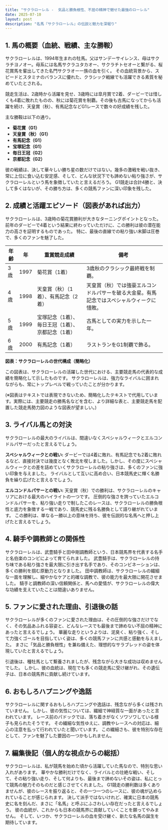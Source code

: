 ```yaml
---
title: "サクラローレル -  気品と勝負根性、不屈の精神で魅せた最強のローレル"
date: 2025-07-10
layout: post
description: "名馬『サクラローレル』の伝説と魅力を深堀り"
---
```


## 1. 馬の概要（血統、戦績、主な勝鞍）

サクラローレルは、1994年生まれの牡馬。父はサンデーサイレンス、母はサクラチヨノオー。母系には名馬サクラユタカオー、サクラチトセオーと繋がる、桜花賞馬を輩出してきた名門サクラオー一族の血を引く。  その血統背景から、スピードとスタミナのバランスに優れた、クラシック戦線でも活躍できる素質を秘めていたとされる。

競走生活は、2歳時から活躍を見せ、3歳時には皐月賞で2着、ダービーでは惜しくも4着に敗れたものの、秋には菊花賞を制覇。その後も古馬になってからも活躍を続け、天皇賞（秋）、有馬記念などG1レースで数々の好成績を残した。

主な勝鞍は以下の通り。

* **菊花賞（G1）**
* **天皇賞（秋）（G1）**
* **有馬記念（G1）**
* **宝塚記念（G1）**
* **毎日王冠（G2）**
* **京都記念（G2）**


彼の戦績は、決して華々しい勝ち星の数だけではない。幾多の激戦を戦い抜き、常に上位に食い込む安定感、そして、どんな状況下でも諦めない粘り強さが、サクラローレルという馬を象徴していたと言えるだろう。  G1競走は合計4勝と、決して多くはないが、その勝ち方は、多くの競馬ファンに深い印象を残した。


## 2. 成績と活躍エピソード（図表があれば出力）

サクラローレルは、3歳時の菊花賞勝利が大きなターニングポイントとなった。  前年のダービーで4着という結果に終わっていただけに、この勝利は彼の潜在能力の高さを証明するものであった。  特に、最後の直線での粘り強い末脚は圧巻で、多くのファンを魅了した。

| 年齢 | 年   | 重賞競走成績 | 備考                                                                        |
|------|-----|-----------------|-----------------------------------------------------------------------------|
| 3歳   | 1997 | 菊花賞（1着）    | 3歳秋のクラシック最終戦を制覇。                                                   |
| 4歳   | 1998 | 天皇賞（秋）（1着）、有馬記念（2着） | 天皇賞（秋）では強豪エルコンドルパサーを破る大金星。有馬記念ではスペシャルウィークに惜敗。 |
| 5歳   | 1999 | 宝塚記念（1着）、毎日王冠（1着）、京都記念（1着） | 古馬としての実力を示した一年。                                                       |
| 6歳   | 2000 | 有馬記念（1着）    | ラストランをG1制覇で飾る。                                                       |


**図表：サクラローレルの世代構成（簡略化）**

この図表は、サクラローレルの活躍した世代における、主要競走馬の代表的な成績を簡略化して示したものです。  サクラローレルは、強力なライバルに囲まれながらも、常にトップレベルで戦っていたことが分かります。

(※図表はテキストでは表現できないため、簡略化したテキストで代用しています。実際には、主要競走の勝馬名などを含む、より詳細な表と、主要競走馬を配置した競走馬勢力図のような図表が望ましい。)


## 3. ライバル馬との対決

サクラローレルの最大のライバルは、間違いなくスペシャルウィークとエルコンドルパサーだったと言えるでしょう。

**スペシャルウィークとの戦い:**  ダービーでは4着に敗れ、有馬記念でも2着に敗れるなど、直接対決では幾度となく敗北を喫しました。しかし、その度にスペシャルウィークとの差を詰めていくサクラローレルの粘り強さは、多くのファンに強い印象を与えました。  ライバルとして互いに高め合い、日本競馬史に輝く名勝負を繰り広げたと言えるでしょう。

**エルコンドルパサーとの戦い:** 天皇賞（秋）での勝利は、サクラローレルのキャリアにおける最大のハイライトの一つです。  圧倒的な強さを誇っていたエルコンドルパサーを、粘り強い走りで制したこのレースは、サクラローレルの勝負根性と底力を象徴する一戦であり、競馬史に残る名勝負として語り継がれています。  この勝利は、単なる一勝以上の意味を持ち、彼を伝説的な名馬へと押し上げたと言えるでしょう。


## 4. 騎手や調教師との関係性

サクラローレルは、武豊騎手と田中剛調教師という、日本競馬界を代表する名手と名伯楽のコンビによって育てられました。  武豊騎手は、サクラローレルの持ち味である粘り強さを最大限に引き出す名手であり、そのコンビネーションは、多くの勝利を掴む原動力となりました。  田中調教師は、サクラローレルの繊細な一面を理解し、細やかなケアと的確な調教で、彼の能力を最大限に開花させました。  騎手と調教師の深い信頼関係と、馬への愛情が、サクラローレルの偉大な功績を支えていたことは間違いありません。


## 5. ファンに愛された理由、引退後の話

サクラローレルが多くのファンに愛された理由は、その圧倒的な強さだけでなく、その気品あふれる容姿と、どんなレースでも最後まで諦めない不屈の精神にあったと言えるでしょう。  華麗な走りというよりは、泥臭く、粘り強く、そして力強くゴールを目指していく姿は、多くの競馬ファンに共感と感動を与えました。  まさに「気品と勝負根性」を兼ね備えた、理想的なサラブレッドの姿を体現していたと言えるでしょう。

引退後は、種牡馬として繋養されましたが、残念ながら大きな成功は収めませんでした。 しかし、彼の血統は、現在でも多くの競走馬に受け継がれ、その遺伝子は、日本の競馬界に貢献し続けています。


## 6. おもしろハプニングや逸話

サクラローレルに関するおもしろハプニングや逸話は、残念ながら多くは残されていません。  しかし、彼の気性については、繊細で神経質な一面があったと言われています。  レース前のパドックでは、落ち着きがなくソワソワしている様子も見られたそうです。  その繊細な気性ゆえに、調教やレースへの対応は、細心の注意を払って行われていたと聞いています。  この繊細さも、彼を特別な存在として、ファンを魅了した要因の一つかもしれません。


## 7. 編集後記（個人的な視点からの総括）

サクラローレルは、私が競馬を始めた頃から活躍していた馬なので、特別な思い入れがあります。  華やかな勝利だけでなく、ライバルとの壮絶な戦い、そして、その粘り強い走り、そして何よりも、最後まで諦めないその姿は、私にとって競馬の魅力そのものだと感じさせてくれました。  G1競走の勝利数は多くありませんが、彼のレースを振り返ると、その一つ一つのレースに、彼の魂が込められていることが感じられます。  決して派手ではないけれど、確実に日本の競馬史に名を刻んだ、まさに「名馬」と呼ぶにふさわしい存在だったと言えるでしょう。  彼の血統が、これからも日本の競馬界に貢献していくことを願ってやみません。  そして、いつか、サクラローレルの血を受け継ぐ、新たな名馬の誕生を期待しています。
